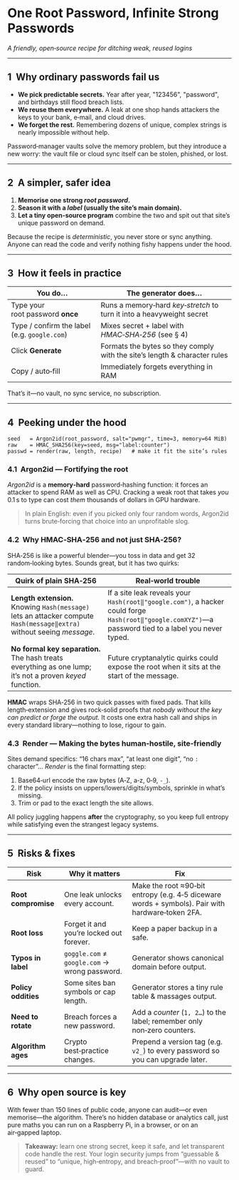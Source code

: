 # One Root Password, Infinite Strong Passwords  
*A friendly, open‑source recipe for ditching weak, reused logins*

---

## 1  Why ordinary passwords fail us

* **We pick predictable secrets.** Year after year, "123456", "password", and birthdays still flood breach lists.
* **We reuse them everywhere.** A leak at one shop hands attackers the keys to your bank, e‑mail, and cloud drives.
* **We forget the rest.** Remembering dozens of unique, complex strings is nearly impossible without help.

Password‑manager vaults solve the memory problem, but they introduce a new worry: the vault file or cloud sync itself can be stolen, phished, or lost.

---

## 2  A simpler, safer idea

1. **Memorise one strong *root password*.**  
2. **Season it with a *label* (usually the site’s main domain).**  
3. **Let a tiny open‑source program** combine the two and spit out that site’s unique password on demand.

Because the recipe is *deterministic*, you never store or sync anything.  Anyone can read the code and verify nothing fishy happens under the hood.

---

## 3  How it feels in practice

| You do… | The generator does… |
|---------|--------------------|
| Type your root password **once** | Runs a memory‑hard *key‑stretch* to turn it into a heavyweight secret |
| Type / confirm the label (e.g. `google.com`) | Mixes secret + label with *HMAC‑SHA‑256* (see § 4) |
| Click **Generate** | Formats the bytes so they comply with the site’s length & character rules |
| Copy / auto‑fill | Immediately forgets everything in RAM |

That’s it—no vault, no sync service, no subscription.

---

## 4  Peeking under the hood

```text
seed   = Argon2id(root_password, salt="pwmgr", time=3, memory=64 MiB)
raw    = HMAC_SHA256(key=seed, msg="label:counter")
passwd = render(raw, length, recipe)   # make it fit the site’s rules
```

### 4.1  Argon2id — Fortifying the root

*Argon2id* is a **memory‑hard** password‑hashing function: it forces an attacker to spend RAM as well as CPU. Cracking a weak root that takes *you* 0.1 s to type can cost *them* thousands of dollars in GPU hardware.

> In plain English: even if you picked only four random words, Argon2id turns brute‑forcing that choice into an unprofitable slog.

### 4.2  Why HMAC‑SHA‑256 and not just SHA‑256?

SHA‑256 is like a powerful blender—you toss in data and get 32 random‑looking bytes.  Sounds great, but it has two quirks:

| Quirk of plain SHA‑256 | Real‑world trouble |
|------------------------|--------------------|
| **Length extension.**  Knowing `Hash(message)` lets an attacker compute `Hash(message‖extra)` without seeing *message*. | If a site leak reveals your `Hash(root‖"google.com")`, a hacker could forge `Hash(root‖"google.comXYZ")`—a password tied to a label you never typed. |
| **No formal key separation.**  The hash treats everything as one lump; it’s not a proven *keyed* function. | Future cryptanalytic quirks could expose the root when it sits at the start of the message. |

**HMAC** wraps SHA‑256 in two quick passes with fixed pads.  That kills length‑extension and gives rock‑solid proofs that *nobody without the key can predict or forge the output.*  It costs one extra hash call and ships in every standard library—nothing to lose, rigour to gain.

### 4.3  Render — Making the bytes human‑hostile, site‑friendly

Sites demand specifics: “16 chars max”, “at least one digit”, “no `:` character”…  *Render* is the final formatting step:

1. Base64‑url encode the raw bytes (A‑Z, a‑z, 0‑9, `-_`).
2. If the policy insists on uppers/lowers/digits/symbols, sprinkle in what’s missing.
3. Trim or pad to the exact length the site allows.

All policy juggling happens **after** the cryptography, so you keep full entropy while satisfying even the strangest legacy systems.

---

## 5  Risks & fixes

| Risk | Why it matters | Fix |
|------|---------------|-----|
| **Root compromise** | One leak unlocks every account. | Make the root ≈90‑bit entropy (e.g. 4‑5 diceware words + symbols).  Pair with hardware‑token 2FA. |
| **Root loss** | Forget it and you’re locked out forever. | Keep a paper backup in a safe. |
| **Typos in label** | `goggle.com` ≠ `google.com` → wrong password. | Generator shows canonical domain before output. |
| **Policy oddities** | Some sites ban symbols or cap length. | Generator stores a tiny rule table & massages output. |
| **Need to rotate** | Breach forces a new password. | Add a *counter* (`1, 2…`) to the label; remember only non‑zero counters. |
| **Algorithm ages** | Crypto best‑practice changes. | Prepend a version tag (e.g. `v2_`) to every password so you can upgrade later. |

---

## 6  Why open source is key

With fewer than 150 lines of public code, anyone can audit—or even memorise—the algorithm.  There’s no hidden database or analytics call, just pure maths you can run on a Raspberry Pi, in a browser, or on an air‑gapped laptop.

> **Takeaway:** learn one strong secret, keep it safe, and let transparent code handle the rest.  Your login security jumps from “guessable & reused” to “unique, high‑entropy, and breach‑proof”—with no vault to guard.
